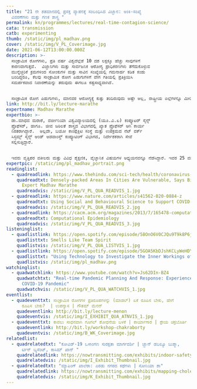 ```yaml
---
title: "21 ನೇ ಶತಮಾನದಲ್ಲಿ ಪ್ರಸಕ್ತ ವ್ಯಾಪನಕ್ಕೆ ಸಂಬಂಧಿಸಿದ ವಿಜ್ಞಾನ: ಅಂಕಿ-ಸಂಖ್ಯೆ
  ವಿವರಣೆಗಳು ಮತ್ತು ಗಣಕ ಶಾಸ್ತ್ರ "
permalink: kn/programmes/lectures/real-time-contagion-science/
cata: transmission
catb: experimenting
thumb: /static/img/pl_madhav.png
cover: /static/img/V_PL_Coverimage.jpg
date: 2021-06-12T13:00:00.000Z
description: >-
  ಸಾಂಕ್ರಾಮಿಕ ರೋಗಗಳು, ಪ್ರತಿ ವರ್ಷ ವಿಶ್ವದೆಲ್ಲೆಡೆ 10 ದಶ ಲಕ್ಷಕ್ಕೂ ಹೆಚ್ಚು ಸಾವುಗಳಿಗೆ
  ಕಾರಣವಾಗುತ್ತವೆ.  ವಿಜ್ಞಾನಿಗಳು ಮತ್ತು ಸಾರ್ವಜನಿಕ ಆರೋಗ್ಯ ಪ್ರಾಧಿಕರಣಗಳು ತೆಗೆದುಕೊಳ್ಳುವ
  ಮುನ್ನೆಚ್ಚರಿಕೆ ಕ್ರಮಗಳಿಂದ ಸೋಂಕುಗಳ ಮತ್ತು ಸಾವಿನ ಸಂಖ್ಯೆಯಲ್ಲಿ ಗಮನಾರ್ಹ ಕಡಿತ ಕಂಡು
  ಬಂದಿದ್ದರೂ, ಕೆಲವು ಸಾಂಕ್ರಾಮಿಕ ರೋಗ ಪಿಡುಗುಗಳಿಗೆ ವೇಗ ಗತಿಯಲ್ಲಿ ಪ್ರತಿಕ್ರಿಯಿಸಿ
  ಸಮರ್ಪಕವಾದ ನಿವಾರಣೆಯನ್ನು ತರುವುದು ಈಗಲೂ ಕಷ್ಟಸಾಧ್ಯವಾಗಿದೆ. 


  ಸಾಂಕ್ರಾಮಿಕ ರೋಗ ಪಿಡುಗುಗಳು, ಮಾನವರ ಆರೋಗ್ಯಕ್ಕೆ ಕುತ್ತು ತಂದಿರುವುದು ಅಷ್ಟೇ ಅಲ್ಲ, ರಾಷ್ಟ್ರೀಯ ಎಲ್ಲೆಗಳನ್ನೂ ಮೀರಿದ ಹಲವು ಬಗೆಯ ಸಮಸ್ಯೆಗಳ ಆಗರವನ್ನೇ ಒಡ್ಡಿರುವುದಾಗಿ ಡಾ.ಮಾಧವ ಮರಾಠೆ  ಮತ್ತು ಅವರ ತಂಡದವರು ಈ ಭಾಷಣದ ಮೂಲಕ ವಿವರಿಸಲಿದ್ದಾರೆ.  ಸಾಂಖ್ಯಾ ಶಾಸ್ತ್ರ, ಜೀವ ಶಾಸ್ತ್ರ ವಿಜ್ಞಾನ ಹಾಗೂ ವಿಭಿನ್ನ ಮೂಲಗಳ ಮುಖೇಣ ಸಂಗ್ರಹಿಸಿದ ರೋಗ ಸಂಬಂಧಿತ ಅಂಕಿ ಅಂಶಗಳ ಸಮಗ್ರ ಅಧ್ಯಯನವನ್ನು ಬಳಸಿಕೊಂಡು ಹೊಸ ತಂತ್ರಜ್ಞಾನ ಮತ್ತು ಪದ್ಧತಿಗಳನ್ನು ರೂಪಿಸಿ ಸಾಂಕ್ರಾಮಿಕ ರೋಗಗಳ ಜಾಗತಿಕ ಹೊರೆಯನ್ನು ಕಡಿತಗೊಳಿಸ ಬಹುದು ಎಂಬುದರ ಬಗ್ಗೆ ಚರ್ಚಿಸಲಿದ್ದಾರೆ.
link: http://bit.ly/lecture-marathe
expertname: Madhav Marathe
expertbio: >-
  ಡಾ.ಮಾಧವ ಮರಾಠೆ, ವರ್ಜೀನಿಯಾ ವಿಶ್ವವಿದ್ಯಾಲಯ‌ದಲ್ಲಿ (ಯೂ.ವಿ.ಏ) ಕಂಪ್ಯೂಟರ್‌ ಸೈನ್ಸ್‌
  ಪ್ರೊಫೆಸರ್‌, ಹಾಗೂ. ಜೀವ ಜಠಿಲತೆ ಶಾಸ್ತ್ರದ ವಿಭಾಗದಲ್ಲಿ ಖ್ಯಾತ ಪ್ರೊಫೆಸರ್‌ ಆಗಿ ಕಾರ್ಯ
  ನಿರತರಾಗಿದ್ದಾರೆ.  ಅಲ್ಲದೇ, ಬಯೋ ಕಾಂಪ್ಲೆಕ್ಸಿಟಿ ಸಂಸ್ಥೆ ಮತ್ತು ಉಪಕ್ರಮದ ನೆಟ್‌ ವರ್ಕ್‌
  ಸಿಸ್ಟಮ್ಸ್‌ ಸೈನ್ಸ್‌ ಆಂಡ್‌ ಅಡವಾಂಸ್ಡ್‌ ಕಂಪ್ಯೂಟಿಂಗ್‌ ವಿಭಾಗದ, ನಿರ್ದೇಶಕರಾಗಿ ಸೇವೆ
  ಸಲ್ಲಿಸುತ್ತಿದ್ದಾರೆ.   


  ಇವರು ವೃತ್ತಿಪರ ವಕೀಲರು ಮತ್ತು ವಿವಿಧ ಶೈಕ್ಷಣಿಕ, ವೈಜ್ಞಾನಿಕ ವಿಷಯಗಳ ಅಧ್ಯಯನವನ್ನೂ ನೆಡೆಸಿದ್ದಾರೆ. ಇವರ 25 ವರ್ಷಗಳ ವೃತ್ತಿ ಜೀವನದಲ್ಲಿ, ಹಲವು ಅಂತರ ಶೈಕ್ಷಣಿಕ ತಂಡಗಳ ಹಾಗೂ ಪರಿಯೋಜನೆಗಳ ಮುಂದಾಳತ್ವ ವಹಿಸಿದ್ದಾರೆ.  ಅಂತರ್ಜಾಲ ಮತ್ತು ಡಾಟಾ ವಿಜ್ಞಾನ, ಸಾಂಖ್ಯಕೀಯ ರೋಗ ಶಾಸ್ತ್ರ, ಕೃತಕ ಬುದ್ಧಿಶಕ್ತಿ, ಮೂಲ ಸಂಗಣಕ, ಅತಿ-ವೇಗ ಸೂಕ್ಷ್ಮ ಸಂಗಣನೆ ಇತ್ಯಾದಿ ವಿಷಯಗಳಲ್ಲಿ   ಆಸಕ್ತಿ ಹೊಂದಿದ್ದಾರೆ.   ಮುಂದುವರೆದ ಸಾಮಾಜಿಕ  ವ್ಯವಸ್ಥೆಗಳಲ್ಲಿ ಹಲವಾರು ವ್ಯಾಪನಗಳು ಏಕಾಏಕಿ ಉಗಮಿಸಿ ಸರಾಗವಾಗಿ ಎಲ್ಲೆಡೆ ವ್ಯಾಪಿಸಿ ಬಿಡುತ್ತವೆ. ಈ ಬಗ್ಗೆ ಡಾ. ಮಾಧವ ಮರಾಠೆ ತಮ್ಮ ವೃತ್ತಿ ಜೀವನದಲ್ಲಿ ಆಳವಾದ ಅಧ್ಯಯನ ನಡೆಸಿದ್ದಾರೆ. ರೋಗಗಳನ್ನು ಹೊರತು ಪಡಿಸಿಯೂ, ಅನ್ಯ ಬಗೆಯ ಅನೇಕ ವಿಷಯಗಳನ್ನು ಒಳಗೊಂಡ ವ್ಯಾಪನಗಳು ಪ್ರಚಲಿತದಲ್ಲಿವೆ.
expertpic: /static/img/pl_madhav_portrait.png
readinglist:
  - quadreadlink: https://www.thehindu.com/sci-tech/health/coronavirus-densely-packed-areas-in-cities-are-vulnerable-says-biocomplexity-expert-madhav-marathe/article31195212.ece
    quadreadtxt: Densely-packed Areas In Cities Are Vulnerable, Says Biocomplexity
      Expert Madhav Marathe
    quadreadvis: /static/img/V_PL_QUA_READVIS_1.jpg
  - quadreadlink: https://www.nature.com/articles/s41562-020-0884-z
    quadreadtxt: Using Social and Behavioural Science to Support COVID-19 Pandemic Response
    quadreadvis: /static/img/V_PL_QUA_READVIS_2.jpg
  - quadreadlink: https://cacm.acm.org/magazines/2013/7/165478-computational-epidemiology/fulltext
    quadreadtxt: Computational Epidemiology
    quadreadvis: /static/img/V_PL_QUA_READVIS_3.jpg
listeninglist:
  - quadlistlink: https://open.spotify.com/episode/58OnO6V0CJQu9T9k8P6jEK
    quadlisttxt: Smells Like Team Spirit
    quadlistvis: /static/img/V_PL_QUA_LISTVIS_1.jpg
  - quadlistlink: https://open.spotify.com/episode/5GOA5KbDJshKCLyWeHDYIP
    quadlisttxt: "Using Technology to Investigate the Inner Workings of Large Networks "
    quadlistvis: /static/img/pl_madhav.png
watchinglist:
  - quadwatchlink: https://www.youtube.com/watch?v=Js62DIn-BZ4
    quadwatchtxt: "Real-time Pandemic Planning And Response: Experiences From The
      COVID-19 Pandemic"
    quadwatchvis: /static/img/V_PL_QUA_WATCHVIS_1.jpg
eventlist:
  - quadeventtxt: ಸಾಂಕ್ರಾಮಿಕ ರೋಗಗಳ ಪ್ರತಿರೂಪಗಳನ್ನು (ಮಾಡಲ್‌) ಏಕೆ ರೂಪಿಸ ಬೇಕು, ಹೇಗೆ
      ರೂಪಿಸ ಬೇಕು?  | ಉಪನ್ಯಾಸ | ಗೌತಮ್‌ ಮೆನನ್‌
    quadeventlink: http://bit.ly/lecture-menon
    quadeventvis: /static/img/I_EXHIBIT_QUA_ATNVIS_1.jpg
  - quadeventtxt: ಕಾವಲು ಸಾಧನವಾಗಿ ಗೂಗಲ್‌ ಶೋಧನೆಯ ಬಳಕೆ | ಕಾರ್ಯಾಗಾರ | ಶ್ರೇಯ ಚಕ್ರಬೊರ್ತಿ
    quadeventlink: http://bit.ly/workshop-chakraborty
    quadeventvis: /static/img/B_WK_Coverimage.jpg
relatedlist:
  - quadrelatedtxt: "ಕೋವಿಡ್-19 ‌ಒಳಾಂಗಣ ಸುರಕ್ಷತಾ ಮಾರ್ಗದರ್ಶಿ | ಜ್ಹಾನ್‌ ಡಬಲ್ಯೂ ಬುಶ್ಮಾ,
      ರ್ಟಿನ್‌ ಬ್ಯಸೆಂಟ್, ಕಾಸಿಮ್‌ ಖಾನ್‌ "
    quadrelatedlink: https://nowtransmitting.com/exhibits/indoor-safety-guidelines/
    quadrelatedvis: /static/img/I_Exhibit_Thumbnail.jpg
  - quadrelatedtxt: "ಮ್ಯಾಪಿಂಗ್‌ ಖಾಲೆರಾ: ಎರಡು ನಗರದ ಕಥೆಗಳು | ಸೋನಿಯಾ ಶಾ"
    quadrelatedlink: https://nowtransmitting.com/exhibits/mapping-cholera/
    quadrelatedvis: /static/img/K_Exhibit_Thumbnail.jpg
---
```

